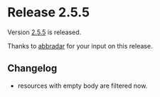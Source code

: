 # Release 2.5.5

Version [2.5.5](https://github.com/terranix/terranix/releases/tag/2.5.5)
is released.

Thanks to
[abbradar](https://github.com/abbradar)
for your input on this release.

## Changelog

- resources with empty body are filtered now.
